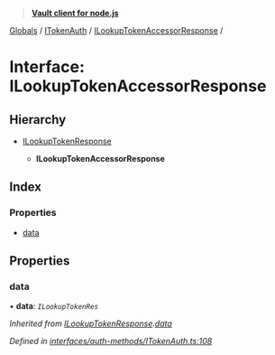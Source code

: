 > **[Vault client for node.js](../README.md)**

[Globals](../globals.md) / [ITokenAuth](../modules/itokenauth.md) / [ILookupTokenAccessorResponse](itokenauth.ilookuptokenaccessorresponse.md) /

# Interface: ILookupTokenAccessorResponse

## Hierarchy

* [ILookupTokenResponse](itokenauth.ilookuptokenresponse.md)

  * **ILookupTokenAccessorResponse**

## Index

### Properties

* [data](itokenauth.ilookuptokenaccessorresponse.md#data)

## Properties

###  data

• **data**: *`ILookupTokenRes`*

*Inherited from [ILookupTokenResponse](itokenauth.ilookuptokenresponse.md).[data](itokenauth.ilookuptokenresponse.md#data)*

*Defined in [interfaces/auth-methods/ITokenAuth.ts:108](https://github.com/theogravity/vault-tacular/blob/07227c0/src/interfaces/auth-methods/ITokenAuth.ts#L108)*